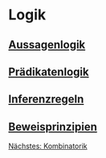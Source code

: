 # Logik
## [Aussagenlogik](aussagenlogik.md)
## [Prädikatenlogik](praedikatenlogik.md)
## [Inferenzregeln](ableitungsregeln.md)
## [Beweisprinzipien](beweisprinzipien.md)

[Nächstes: Kombinatorik](kombinatorik.md)